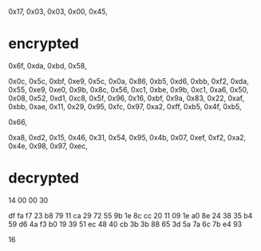 0x17, 0x03, 0x03, 0x00, 0x45,

# encrypted

0x6f, 0xda, 0xbd, 0x58,

0x0c, 0x5c, 0xbf, 0xe9, 0x5c, 0x0a, 0x86, 0xb5, 0xd6, 0xbb,
0xf2, 0xda, 0x55, 0xe9, 0xe0, 0x9b, 0x8c, 0x56, 0xc1, 0xbe,
0x9b, 0xc1, 0xa6, 0x50, 0x08, 0x52, 0xd1, 0xc8, 0x5f, 0x96,
0x16, 0xbf, 0x9a, 0x83, 0x22, 0xaf, 0xbb, 0xae, 0x11, 0x29,
0x95, 0xfc, 0x97, 0xa2, 0xff, 0xb5, 0x4f, 0xb5,

0x66,

0xa8, 0xd2, 0x15, 0x46, 0x31, 0x54, 0x95, 0x4b, 0x07, 0xef,
0xf2, 0xa2, 0x4e, 0x98, 0x97, 0xec,

# decrypted

14 00 00 30

df fa f7 23 b8 79 11 ca 29 72
55 9b 1e 8c cc 20 11 09 1e a0
8e 24 38 35 b4 59 d6 4a f3 b0
19 39 51 ec 48 40 cb 3b 3b 88
65 3d 5a 7a 6c 7b e4 93

16